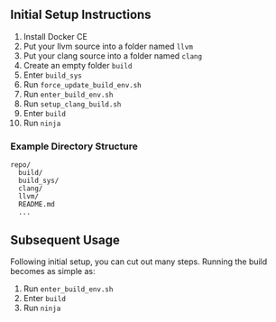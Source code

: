 
## Initial Setup Instructions

1. Install Docker CE
2. Put your llvm source into a folder named `llvm`
3. Put your clang source into a folder named `clang`
4. Create an empty folder `build`
5. Enter `build_sys`
6. Run `force_update_build_env.sh`
7. Run `enter_build_env.sh`
8. Run `setup_clang_build.sh`
9. Enter `build`
10. Run `ninja`

### Example Directory Structure

```
repo/
  build/
  build_sys/
  clang/
  llvm/
  README.md
  ...
```  

## Subsequent Usage

Following initial setup, you can cut out many steps.
Running the build becomes as simple as:
1. Run `enter_build_env.sh`
2. Enter `build`
3. Run `ninja`
